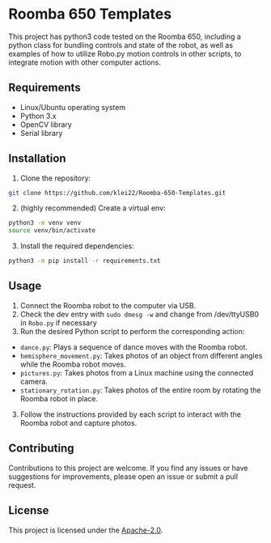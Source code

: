 # Roomba 650 Templates

This project has python3 code tested on the Roomba 650, including a python class
for bundling controls and state of the robot, as well as examples of how to
utilize Robo.py motion controls in other scripts, to integrate motion with other
computer actions.

## Requirements

- Linux/Ubuntu operating system
- Python 3.x
- OpenCV library
- Serial library

## Installation

1. Clone the repository:

```sh
git clone https://github.com/klei22/Roomba-650-Templates.git
```

2. (highly recommended) Create a virtual env:

```sh
python3 -m venv venv
source venv/bin/activate
```

3. Install the required dependencies:

```sh
python3 -m pip install -r requirements.txt
```

## Usage

1. Connect the Roomba robot to the computer via USB.
2. Check the dev entry with `sudo dmesg -w` and change from /dev/ttyUSB0 in `Robo.py` if necessary
3. Run the desired Python script to perform the corresponding action:

- `dance.py`: Plays a sequence of dance moves with the Roomba robot.
- `hemisphere_movement.py`: Takes photos of an object from different angles while the Roomba robot moves.
- `pictures.py`: Takes photos from a Linux machine using the connected camera.
- `stationary_rotation.py`: Takes photos of the entire room by rotating the Roomba robot in place.

3. Follow the instructions provided by each script to interact with the Roomba robot and capture photos.

## Contributing

Contributions to this project are welcome. If you find any issues or have suggestions for improvements, please open an issue or submit a pull request.

## License

This project is licensed under the [Apache-2.0](LICENSE).
